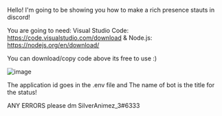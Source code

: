 Hello! I'm going to be showing you how to make a rich presence stauts in discord! 

You are going to need:
Visual Studio Code: https://code.visualstudio.com/download &
Node.js: https://nodejs.org/en/download/

You can download/copy code above its free to use :)

![image](https://user-images.githubusercontent.com/79312009/113366155-191a3680-93a4-11eb-95df-07236b05f156.png)

The application id goes in the .env file and
The name of bot is the title for the status!



ANY ERRORS please dm SilverAnimez_3#6333

